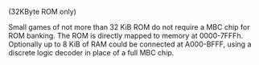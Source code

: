 (32KByte ROM only)

Small games of not more than 32 KiB ROM do not require a MBC chip for
ROM banking. The ROM is directly mapped to memory at 0000-7FFFh.
Optionally up to 8 KiB of RAM could be connected at A000-BFFF, using
a discrete logic decoder <!--74HC138?--> in place of a full MBC chip.
